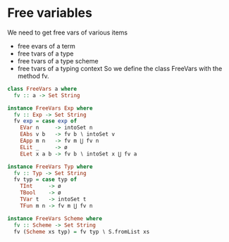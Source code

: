 # Free variables

We need to get free vars of various items
- free evars of a term
- free tvars of a type
- free tvars of a type scheme
- free tvars of a typing context
So we define the class FreeVars with the method fv.

```hs
class FreeVars a where
  fv :: a -> Set String

instance FreeVars Exp where
  fv :: Exp -> Set String
  fv exp = case exp of
    EVar n     -> intoSet n
    EAbs v b   -> fv b ∖ intoSet v
    EApp m n   -> fv m ⋃ fv n
    ELit _     -> ø
    ELet x a b -> fv b ∖ intoSet x ⋃ fv a

instance FreeVars Typ where
  fv :: Typ -> Set String
  fv typ = case typ of
    TInt     -> ø
    TBool    -> ø
    TVar t   -> intoSet t
    TFun m n -> fv m ⋃ fv n

instance FreeVars Scheme where
  fv :: Scheme -> Set String
  fv (Scheme xs typ) = fv typ ∖ S.fromList xs
```
